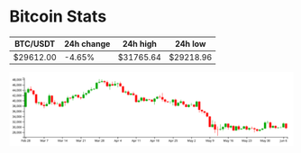 # Bitcoin Stats

BTC/USDT|24h change|24h high|24h low|
|---|---|---|---|
|$29612.00|-4.65%|$31765.64|$29218.96|

<img src="./chart.svg">
